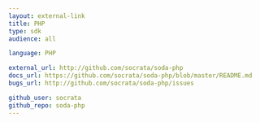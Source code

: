 ```yaml
---
layout: external-link
title: PHP
type: sdk 
audience: all

language: PHP

external_url: http://github.com/socrata/soda-php
docs_url: https://github.com/socrata/soda-php/blob/master/README.md
bugs_url: http://github.com/socrata/soda-php/issues

github_user: socrata
github_repo: soda-php
---
```

